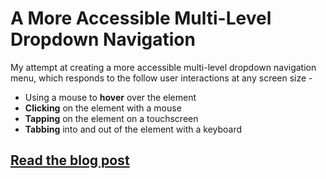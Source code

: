 # A More Accessible Multi-Level Dropdown Navigation

My attempt at creating a more accessible multi-level dropdown navigation menu, which responds to the follow user interactions at any screen size - 

- Using a mouse to **hover** over the element
- **Clicking** on the element with a mouse
- **Tapping** on the element on a touchscreen
- **Tabbing** into and out of the element with a keyboard

## [Read the blog post](http://bitsofco.de/2015/accessible-multi-level-dropdown-navigation/)